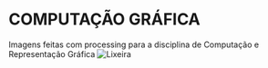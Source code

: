 # COMPUTAÇÃO GRÁFICA
Imagens feitas com processing para a disciplina de Computação e Representação Gráfica
![Lixeira](lixeira2dCompleta/previw.png)
